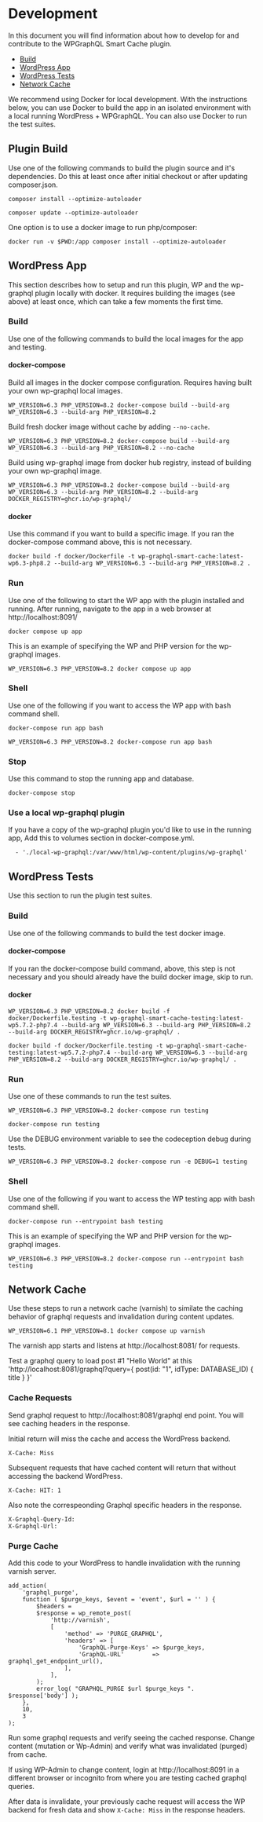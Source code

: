 # Development

In this document you will find information about how to develop for and contribute to the WPGraphQL Smart Cache plugin.

- [Build](#plugin-build)
- [WordPress App](#wordpress-app)
- [WordPress Tests](#wordpess-tests)
- [Network Cache](#network-cache)


We recommend using Docker for local development. With the instructions below, you can use Docker to build the app in an isolated environment with a local running WordPress + WPGraphQL. You can also use Docker to run the test suites.

## Plugin Build

Use one of the following commands to build the plugin source and it's dependencies. Do this at least once after initial checkout or after updating composer.json.

    composer install --optimize-autoloader

    composer update --optimize-autoloader

One option is to use a docker image to run php/composer:

    docker run -v $PWD:/app composer install --optimize-autoloader

## WordPress App

This section describes how to setup and run this plugin, WP and the wp-graphql plugin locally with docker. It requires building the images (see above) at least once, which can take a few moments the first time.

### Build

Use one of the following commands to build the local images for the app and testing.

#### docker-compose

Build all images in the docker compose configuration. Requires having built your own wp-graphql local images.

    WP_VERSION=6.3 PHP_VERSION=8.2 docker-compose build --build-arg WP_VERSION=6.3 --build-arg PHP_VERSION=8.2

Build fresh docker image without cache by adding `--no-cache`.

    WP_VERSION=6.3 PHP_VERSION=8.2 docker-compose build --build-arg WP_VERSION=6.3 --build-arg PHP_VERSION=8.2 --no-cache

Build using wp-graphql image from docker hub registry, instead of building your own wp-graphql image.

    WP_VERSION=6.3 PHP_VERSION=8.2 docker-compose build --build-arg WP_VERSION=6.3 --build-arg PHP_VERSION=8.2 --build-arg DOCKER_REGISTRY=ghcr.io/wp-graphql/

#### docker

Use this command if you want to build a specific image. If you ran the docker-compose command above, this is not necessary.

    docker build -f docker/Dockerfile -t wp-graphql-smart-cache:latest-wp6.3-php8.2 --build-arg WP_VERSION=6.3 --build-arg PHP_VERSION=8.2 .

### Run

Use one of the following to start the WP app with the plugin installed and running. After running, navigate to the app in a web browser at http://localhost:8091/

    docker compose up app

This is an example of specifying the WP and PHP version for the wp-graphql images.

    WP_VERSION=6.3 PHP_VERSION=8.2 docker compose up app

### Shell

Use one of the following if you want to access the WP app with bash command shell.

    docker-compose run app bash

    WP_VERSION=6.3 PHP_VERSION=8.2 docker-compose run app bash

### Stop

Use this command to stop the running app and database.

    docker-compose stop

### Use a local wp-graphql plugin

If you have a copy of the wp-graphql plugin you'd like to use in the running app, Add this to volumes section in docker-compose.yml.

      - './local-wp-graphql:/var/www/html/wp-content/plugins/wp-graphql'

## WordPress Tests

Use this section to run the plugin test suites.

### Build

Use one of the following commands to build the test docker image.

#### docker-compose

If you ran the docker-compose build command, above, this step is not necessary and you should already have the build docker image, skip to run.

#### docker

    WP_VERSION=6.3 PHP_VERSION=8.2 docker build -f docker/Dockerfile.testing -t wp-graphql-smart-cache-testing:latest-wp5.7.2-php7.4 --build-arg WP_VERSION=6.3 --build-arg PHP_VERSION=8.2 --build-arg DOCKER_REGISTRY=ghcr.io/wp-graphql/ .

    docker build -f docker/Dockerfile.testing -t wp-graphql-smart-cache-testing:latest-wp5.7.2-php7.4 --build-arg WP_VERSION=6.3 --build-arg PHP_VERSION=8.2 --build-arg DOCKER_REGISTRY=ghcr.io/wp-graphql/ .

### Run

Use one of these commands to run the test suites.

    WP_VERSION=6.3 PHP_VERSION=8.2 docker-compose run testing

    docker-compose run testing

Use the DEBUG environment variable to see the codeception debug during tests.

    WP_VERSION=6.3 PHP_VERSION=8.2 docker-compose run -e DEBUG=1 testing

### Shell

Use one of the following if you want to access the WP testing app with bash command shell.

    docker-compose run --entrypoint bash testing

This is an example of specifying the WP and PHP version for the wp-graphql images.

    WP_VERSION=6.3 PHP_VERSION=8.2 docker-compose run --entrypoint bash testing

## Network Cache

Use these steps to run a network cache (varnish) to similate the caching behavior of graphql requests and invalidation during content updates.

    WP_VERSION=6.1 PHP_VERSION=8.1 docker compose up varnish

The varnish app starts and listens at http://localhost:8081/ for requests.

Test a graphql query to load post #1 "Hello World" at this 'http://localhost:8081/graphql?query={ post(id: "1", idType: DATABASE_ID) { title } }'

### Cache Requests

Send graphql request to http://localhost:8081/graphql end point. You will see caching headers in the response.

Initial return will miss the cache and access the WordPress backend.

```
X-Cache: Miss
```

Subsequent requests that have cached content will return that without accessing the backend WordPress.

```
X-Cache: HIT: 1
```

Also note the correspeonding Graphql specific headers in the response.

```
X-Graphql-Query-Id:
X-Graphql-Url:
```

### Purge Cache

Add this code to your WordPress to handle invalidation with the running varnish server.

```
add_action(
    'graphql_purge',
    function ( $purge_keys, $event = 'event', $url = '' ) {
        $headers =
        $response = wp_remote_post(
            'http://varnish',
            [
                'method' => 'PURGE_GRAPHQL',
                'headers' => [
                    'GraphQL-Purge-Keys' => $purge_keys,
                    'GraphQL-URL'        => graphql_get_endpoint_url(),
                ],
            ],
        );
        error_log( "GRAPHQL_PURGE $url $purge_keys ". $response['body'] );
    },
    10,
    3
);
```

Run some graphql requests and verify seeing the cached response. Change content (mutation or Wp-Admin) and verify what was invalidated (purged) from cache.

If using WP-Admin to change content, login at http://localhost:8091 in a different browser or incognito from where you are testing cached graphql queries.

After data is invalidate, your previously cache request will access the WP backend for fresh data and show `X-Cache: Miss` in the response headers.
